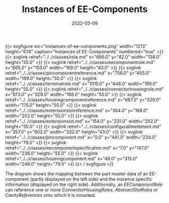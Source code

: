 ﻿---
title: Instances of EE-Components
toc: false
type: specs
layout: diagram
date: "2022-03-09"
draft: false
specification: VEC
version: 2.0.0
documentType: "Recommendation"
elementType: Diagram
classes:
  - Role
  - EEComponentRole
  - PinComponentReference
  - TerminalRole
  - ConnectorHousingRole
  - HousingComponentReference
  - ExtensionSlotReference
  - ExtensionSlot
  - ConfigurableElement
  - PinComponent
  - EEComponentSpecification
  - HousingComponent
menu:
  VEC-2.0.0:    
    parent: instances-of-components
    identifier: instances-of-components/instances-of-ee-components
    weight: 1007007 

# Prev/next pager order (if `docs_section_pager` enabled in `params.toml`)
weight: 1007007
---
{{< svgfigure src="instances-of-ee-components.png" width="1213" height="674" caption="Instances of EE-Components" numbered="true" >}}
  {{< svglink relref="../../classes/role.md" x="695.0" y="42.0" width="138.0" height="55.0" >}}
  {{< svglink relref="../../classes/eecomponentrole.md" x="665.0" y="153.0" width="169.0" height="43.0" >}}
  {{< svglink relref="../../classes/pincomponentreference.md" x="756.0" y="455.0" width="169.0" height="55.0" >}}
  {{< svglink relref="../../classes/terminalrole.md" x="1015.0" y="448.0" width="169.0" height="55.0" >}}
  {{< svglink relref="../../classes/connectorhousingrole.md" x="973.0" y="329.0" width="169.0" height="55.0" >}}
  {{< svglink relref="../../classes/housingcomponentreference.md" x="667.0" y="329.0" width="175.0" height="55.0" >}}
  {{< svglink relref="../../classes/extensionslotreference.md" x="364.0" y="168.0" width="202.0" height="55.0" >}}
  {{< svglink relref="../../classes/extensionslot.md" x="154.0" y="231.0" width="202.0" height="55.0" >}}
  {{< svglink relref="../../classes/configurableelement.md" x="357.0" y="602.0" width="202.0" height="43.0" >}}
  {{< svglink relref="../../classes/pincomponent.md" x="0.0" y="441.0" width="234.0" height="79.0" >}}
  {{< svglink relref="../../classes/eecomponentspecification.md" x="7.0" y="147.0" width="236.0" height="55.0" >}}
  {{< svglink relref="../../classes/housingcomponent.md" x="49.0" y="315.0" width="246.0" height="79.0" >}}
{{< / svgfigure >}}
<p> The diagram shows the mapping between the part master data of an EE-component (partly displayed on the left side)&#160;and the instance specific information (displayed on the right side). Additionally, an <i>EEComponentRole</i> can reference one or more <i>ConnectorHousingRoles</i>, <i>AbstractSlotRoles </i>or <i>CavityReferences</i> onto which it is mounted.      </p>